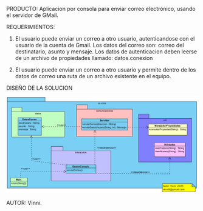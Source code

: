 PRODUCTO: Aplicacion por consola para enviar correo electrónico, usando el servidor de GMail. 

REQUERIMIENTOS: 
1. El usuario puede enviar un correo a otro usuario, autenticandose con el usuario de la cuenta de Gmail.
   Los datos del correo son: correo del destinatario, asunto y mensaje.
   Los datos de autenticacion deben leerse de un archivo de propiedades llamado: datos.conexion

2. El usuario puede enviar un correo a otro usuario y permite dentro de los datos de correo una ruta de un archivo existente en el equipo.

DISEÑO DE LA SOLUCION

   ![Diagrama](https://github.com/vinnikam/gestorCorreo/blob/master/src/main/java/co/vinni/diagrama/diagramaClasesEnviarCorreov3.jpg)

AUTOR:
  Vinni. 

